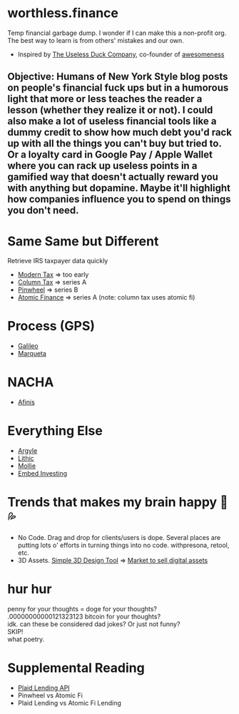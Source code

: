 # worthless.finance
Temp financial garbage dump. I wonder if I can make this a non-profit org. The best way to learn is from others' mistakes and our own. 
- Inspired by [The Useless Duck Company](https://www.youtube.com/watch?v=dQM__8Jn978), co-founder of [awesomeness](https://lemon.io/)


## Objective: Humans of New York Style blog posts on people's financial fuck ups but in a humorous light that more or less teaches the reader a lesson (whether they realize it or not). I could also make a lot of useless financial tools like a dummy credit to show how much debt you'd rack up with all the things you can't buy but tried to. Or a loyalty card in Google Pay / Apple Wallet where you can rack up useless points in a gamified way that doesn't actually reward you with anything but dopamine. Maybe it'll highlight how companies influence you to spend on things you don't need. 


# Same Same but Different
Retrieve IRS taxpayer data quickly 
- [Modern Tax](https://www.moderntax.io/) => too early 
- [Column Tax](https://www.columntax.com/) => series A
- [Pinwheel](https://www.pinwheelapi.com/) => series B
- [Atomic Finance](https://atomic.financial/) => series A (note: column tax uses atomic fi)

# Process (GPS)
- [Galileo](https://docs.galileo-ft.com/pro/docs) 
- [Marqueta](https://www.marqeta.com/) 

# NACHA
- [Afinis](https://www.afinis.org/apis)

# Everything Else
- [Argyle](https://argyle.com/)
- [Lithic](https://lithic.com/)
- [Mollie](https://www.mollie.com/en)
- [Embed Investing](https://embed.com/)

# Trends that makes my brain happy 🧠 💦
- No Code. Drag and drop for clients/users is dope. Several places are putting lots o' efforts in turning things into no code. withpresona, retool, etc.
- 3D Assets. [Simple 3D Design Tool](https://spline.design/) => [Market to sell digital assets](https://www.ui8.net/)

# hur hur
penny for your thoughts = doge for your thoughts? <br>
.00000000000121323123 bitcoin for your thoughts? <br>
idk. can these be considered dad jokes? Or just not funny? <br>
SKIP! <br>
what poetry. <br>

# Supplemental Reading
- [Plaid Lending API](https://plaid.com/use-cases/lending/?utm_source=google&utm_medium=search&utm_campaign=Search_G_Nonbrand_MKAG_Phrase&utm_content=Lending&utm_term=verification%20of%20income&utm_creative=560038063143&gclid=CjwKCAiAlrSPBhBaEiwAuLSDUHxU-3VGshHk8jMmCJ8oc8FQ28DWD6Q4Z24kaDBO-j0Wivn_HlonqBoCTD0QAvD_BwE)
- Pinwheel vs Atomic Fi
- Plaid Lending vs Atomic Fi Lending
